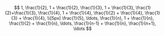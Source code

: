 $$
    1, \frac{1}{2}, 1 + \frac{1}{2}, \frac{1}{3}, 1 + \frac{1}{3}, \frac{1}{2}+\frac{1}{3}, \frac{1}{4}, 1 + \frac{1}{4}, \frac{1}{2} + \frac{1}{4}, \frac{1}{3} + \frac{1}{4},
    \\[5px]
    \frac{1}{5}, \ldots, \frac{1}{n}, 1 + \frac{1}{n}, \frac{1}{2} + \frac{1}{n}, \ldots, \frac{1}{n-1} + \frac{1}{n}, \frac{1}{n+1}, \ldots
$$